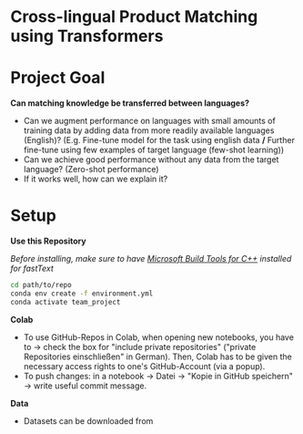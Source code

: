 # Cross-lingual Product Matching using Transformers

# Project Goal
**Can matching knowledge be transferred between languages?**

- Can we augment performance on languages with small amounts of training data by adding data from more readily available languages (English)? (E.g. Fine-tune model for the task using english data **/** Further fine-tune using few examples of target language (few-shot learning))
- Can we achieve good performance without any data from the target language? (Zero-shot performance)
- If it works well, how can we explain it?

# Setup
**Use this Repository**

*Before installing, make sure to have [Microsoft Build Tools for C++](https://visualstudio.microsoft.com/de/visual-cpp-build-tools/)  installed for fastText*
````bash
cd path/to/repo
conda env create -f environment.yml
conda activate team_project
````
**Colab**

- To use GitHub-Repos in Colab, when opening new notebooks, you have to -> check the box for "include private repositories" ("private Repositories einschließen" in German). Then, Colab has to be given the necessary access rights to one's GitHub-Account (via a popup).
- To push changes: in a notebook -> Datei -> "Kopie in GitHub speichern" -> write useful commit message.

**Data**
- Datasets can be downloaded from
